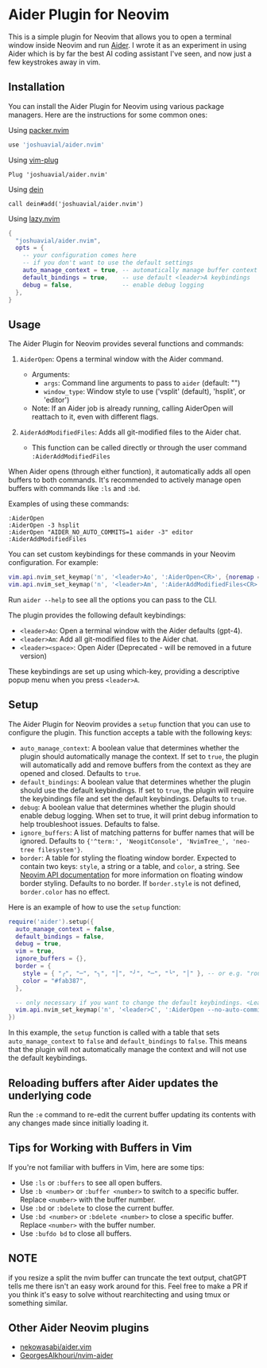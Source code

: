 # Aider Plugin for Neovim

This is a simple plugin for Neovim that allows you to open a terminal window inside Neovim and run [Aider](https://github.com/paul-gauthier/aider). I wrote it as an experiment in using Aider which is by far the best AI coding assistant I've seen, and now just a few keystrokes away in vim.

## Installation

You can install the Aider Plugin for Neovim using various package managers. Here are the instructions for some common ones:

Using [packer.nvim](https://github.com/wbthomason/packer.nvim)

```lua
use 'joshuavial/aider.nvim'
```

Using [vim-plug](https://github.com/junegunn/vim-plug)

```vim
Plug 'joshuavial/aider.nvim'
```

Using [dein](https://github.com/Shougo/dein.vim)

```vim
call dein#add('joshuavial/aider.nvim')
```

Using [lazy.nvim](https://github.com/folke/lazy.nvim)

```lua
{
  "joshuavial/aider.nvim",
  opts = {
    -- your configuration comes here
    -- if you don't want to use the default settings
    auto_manage_context = true, -- automatically manage buffer context
    default_bindings = true,    -- use default <leader>A keybindings
    debug = false,              -- enable debug logging
  },
}
```

## Usage

The Aider Plugin for Neovim provides several functions and commands:

1. `AiderOpen`: Opens a terminal window with the Aider command.

   - Arguments:
     - `args`: Command line arguments to pass to `aider` (default: "")
     - `window_type`: Window style to use ('vsplit' (default), 'hsplit', or 'editor')
   - Note: If an Aider job is already running, calling AiderOpen will reattach to it, even with different flags.

2. `AiderAddModifiedFiles`: Adds all git-modified files to the Aider chat.
   - This function can be called directly or through the user command `:AiderAddModifiedFiles`

When Aider opens (through either function), it automatically adds all open buffers to both commands. It's recommended to actively manage open buffers with commands like `:ls` and `:bd`.

Examples of using these commands:

```vim
:AiderOpen
:AiderOpen -3 hsplit
:AiderOpen "AIDER_NO_AUTO_COMMITS=1 aider -3" editor
:AiderAddModifiedFiles
```

You can set custom keybindings for these commands in your Neovim configuration. For example:

```lua
vim.api.nvim_set_keymap('n', '<leader>Ao', ':AiderOpen<CR>', {noremap = true, silent = true})
vim.api.nvim_set_keymap('n', '<leader>Am', ':AiderAddModifiedFiles<CR>', {noremap = true, silent = true})
```

Run `aider --help` to see all the options you can pass to the CLI.

The plugin provides the following default keybindings:

- `<leader>Ao`: Open a terminal window with the Aider defaults (gpt-4).
- `<leader>Am`: Add all git-modified files to the Aider chat.
- `<leader><space>`: Open Aider (Deprecated - will be removed in a future version)

These keybindings are set up using which-key, providing a descriptive popup menu when you press `<leader>A`.

## Setup

The Aider Plugin for Neovim provides a `setup` function that you can use to configure the plugin. This function accepts a table with the following keys:

- `auto_manage_context`: A boolean value that determines whether the plugin should automatically manage the context. If set to `true`, the plugin will automatically add and remove buffers from the context as they are opened and closed. Defaults to `true`.
- `default_bindings`: A boolean value that determines whether the plugin should use the default keybindings. If set to `true`, the plugin will require the keybindings file and set the default keybindings. Defaults to `true`.
- `debug`: A boolean value that determines whether the plugin should enable debug logging. When set to true, it will print debug information to help troubleshoot issues. Defaults to false.
- `ignore_buffers`: A list of matching patterns for buffer names that will be ignored. Defaults to `{'^term:', 'NeogitConsole', 'NvimTree_', 'neo-tree filesystem'}`.
- `border`: A table for styling the floating window border. Expected to contain two keys: `style`, a string or a table, and `color`, a string. See [Neovim API documentation](https://neovim.io/doc/user/api.html#nvim_open_win()) for more information on floating window border styling. Defaults to no border. If `border.style` is not defined, `border.color` has no effect.

Here is an example of how to use the `setup` function:

```lua
require('aider').setup({
  auto_manage_context = false,
  default_bindings = false,
  debug = true,
  vim = true, 
  ignore_buffers = {},
  border = {
    style = { "╭", "─", "╮", "│", "╯", "─", "╰", "│" }, -- or e.g. "rounded"
    color = "#fab387",
  },

  -- only necessary if you want to change the default keybindings. <Leader>C is not a particularly good choice. It's just shown as an example.
  vim.api.nvim_set_keymap('n', '<leader>C', ':AiderOpen --no-auto-commits<CR>', {noremap = true, silent = true})
})
```

In this example, the `setup` function is called with a table that sets `auto_manage_context` to `false` and `default_bindings` to `false`. This means that the plugin will not automatically manage the context and will not use the default keybindings.


## Reloading buffers after Aider updates the underlying code

Run the `:e` command to re-edit the current buffer updating its contents with any changes made since initially loading it.

## Tips for Working with Buffers in Vim

If you're not familiar with buffers in Vim, here are some tips:

- Use `:ls` or `:buffers` to see all open buffers.
- Use `:b <number>` or `:buffer <number>` to switch to a specific buffer. Replace `<number>` with the buffer number.
- Use `:bd` or `:bdelete` to close the current buffer.
- Use `:bd <number>` or `:bdelete <number>` to close a specific buffer. Replace `<number>` with the buffer number.
- Use `:bufdo bd` to close all buffers.

## NOTE

if you resize a split the nvim buffer can truncate the text output, chatGPT tells me there isn't an easy work around for this. Feel free to make a PR if you think it's easy to solve without rearchitecting and using tmux or something similar.

## Other Aider Neovim plugins

- [nekowasabi/aider.vim](https://github.com/nekowasabi/aider.vim)
- [GeorgesAlkhouri/nvim-aider](https://github.com/GeorgesAlkhouri/nvim-aider)
